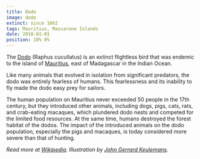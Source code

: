 ```yaml
---
title: Dodo
image: dodo
extinct: since 1662
tags: Mauritius, Mascarene Islands
date: 2018-01-01
position: 10% 0%
---
```


The [Dodo][1] (Raphus cucullatus) is an extinct flightless bird that was
endemic to the island of [Mauritius][2], east of Madagascar in the Indian
Ocean.

Like many animals that evolved in isolation from significant predators, the
dodo was entirely fearless of humans. This fearlessness and its inability to
fly made the dodo easy prey for sailors.

The human population on Mauritius never exceeded 50 people in the 17th century,
but they introduced other animals, including dogs, pigs, cats, rats, and
crab-eating macaques, which plundered dodo nests and competed for the limited
food resources. At the same time, humans destroyed the forest habitat of the
dodos. The impact of the introduced animals on the dodo population, especially
the pigs and macaques, is today considered more severe than that of hunting.

*Read more at [Wikipedia][3]. Illustration by [John Gerrard Keulemans][4].*

[1]: /2018/01/01/dodo/
[2]: https://www.openstreetmap.org/#map=9/-20.2377/57.5739
[3]: https://en.wikipedia.org/wiki/Dodo
[4]: https://ia800201.us.archive.org/BookReader/BookReaderImages.php?zip=/20/items/extinctbirdsatte00roth/extinctbirdsatte00roth_jp2.zip&file=extinctbirdsatte00roth_jp2/extinctbirdsatte00roth_0329.jp2&scale=1&rotate=0
